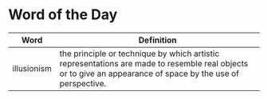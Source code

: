 # Word of the Day

|Word|Definition|
|---|---|
|illusionism|the principle or technique by which artistic representations are made to resemble real objects or to give an appearance of space by the use of perspective.|